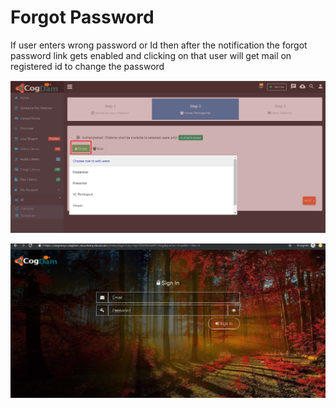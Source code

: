 # Forgot Password

If user enters wrong password or Id then after the notification the forgot password link gets enabled and clicking on that user will get mail on registered id to change the password

![](../.gitbook/assets/image%20%28157%29.png)

![](../.gitbook/assets/image%20%28167%29.png)



